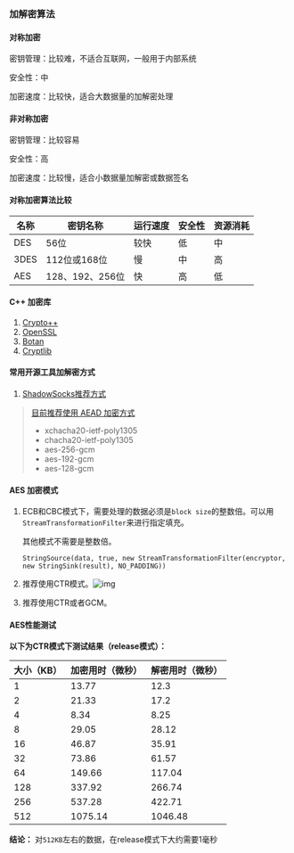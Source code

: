 ### 加解密算法

#### 对称加密

密钥管理：比较难，不适合互联网，一般用于内部系统

安全性：中

加密速度：比较快，适合大数据量的加解密处理



#### 非对称加密

密钥管理：比较容易

安全性：高

加密速度：比较慢，适合小数据量加解密或数据签名



#### 对称加密算法比较

| **名称** | 密钥名称        | 运行速度 | 安全性 | 资源消耗 |
| -------- | --------------- | -------- | ------ | -------- |
| DES      | 56位            | 较快     | 低     | 中       |
| 3DES     | 112位或168位    | 慢       | 中     | 高       |
| AES      | 128、192、256位 | 快       | 高     | 低       |



#### C++ 加密库

1. [Crypto++](http://www.cryptopp.com/)
2. [OpenSSL](http://www.openssl.org/)
3. [Botan](http://botan.randombit.net/)
4. [Cryptlib](http://www.cryptlib.com/)



#### 常用开源工具加解密方式

1. [ShadowSocks推荐方式](https://github.com/softwaredownload/openwrt-fanqiang/blob/master/ebook/03.8.md)

> [目前推荐使用 AEAD 加密方式](https://shadowsocks.org/en/spec/AEAD-Ciphers.html)
>
> - xchacha20-ietf-poly1305
> - chacha20-ietf-poly1305
> - aes-256-gcm
> - aes-192-gcm
> - aes-128-gcm



#### AES 加密模式

1. ECB和CBC模式下，需要处理的数据必须是`block size`的整数倍。可以用`StreamTransformationFilter`来进行指定填充。

   其他模式不需要是整数倍。

   ```
   StringSource(data, true, new StreamTransformationFilter(encryptor, new StringSink(result), NO_PADDING))
   ```

2. 推荐使用CTR模式。![img](https://wumansgy.github.io/2018/11/03/AES%E7%9A%84CTR%E6%A8%A1%E5%BC%8F%E5%8A%A0%E5%AF%86%E8%A7%A3%E5%AF%86%E8%AF%A6%E8%A7%A3/8.png)

3. 推荐使用CTR或者GCM。



#### AES性能测试

**以下为CTR模式下测试结果（release模式）：**

| 大小（KB） | 加密用时（微秒） | 解密用时（微秒） |
| ---------- | ---------------- | ---------------- |
| 1          | 13.77            | 12.3             |
| 2          | 21.33            | 17.2             |
| 4          | 8.34             | 8.25             |
| 8          | 29.05            | 28.12            |
| 16         | 46.87            | 35.91            |
| 32         | 73.86            | 61.57            |
| 64         | 149.66           | 117.04           |
| 128        | 337.92           | 266.74           |
| 256        | 537.28           | 422.71           |
| 512        | 1075.14          | 1046.48          |

**结论：** 对`512KB`左右的数据，在release模式下大约需要1毫秒